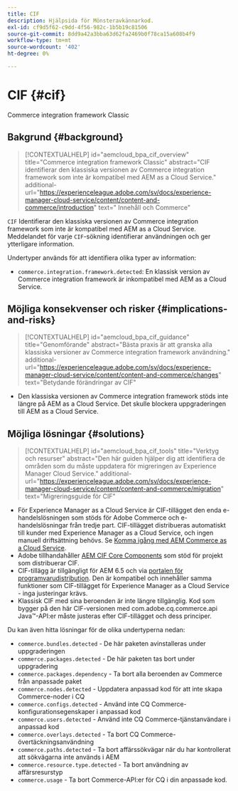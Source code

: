 ```yaml
---
title: CIF
description: Hjälpsida för Mönsteravkännarkod.
exl-id: cf9d5f62-c9dd-4f56-982c-1b5b19c81506
source-git-commit: 8dd9a42a3bba63d62fa2469b0f78ca15a608b4f9
workflow-type: tm+mt
source-wordcount: '402'
ht-degree: 0%

---
```


# CIF {#cif}

Commerce integration framework Classic

## Bakgrund {#background}

>[!CONTEXTUALHELP]
>id="aemcloud_bpa_cif_overview"
>title="Commerce integration framework Classic"
>abstract="CIF identifierar den klassiska versionen av Commerce integration framework som inte är kompatibel med AEM as a Cloud Service."
>additional-url="https://experienceleague.adobe.com/sv/docs/experience-manager-cloud-service/content/content-and-commerce/introduction" text=" Innehåll och Commerce"

`CIF` Identifierar den klassiska versionen av Commerce integration framework som inte är kompatibel med AEM as a Cloud Service. Meddelandet för varje `CIF`-sökning identifierar användningen och ger ytterligare information.

Undertyper används för att identifiera olika typer av information:

* `commerce.integration.framework.detected`: En klassisk version av Commerce integration framework är inkompatibel med AEM as a Cloud Service.


## Möjliga konsekvenser och risker {#implications-and-risks}

>[!CONTEXTUALHELP]
>id="aemcloud_bpa_cif_guidance"
>title="Genomförande"
>abstract="Bästa praxis är att granska alla klassiska versioner av Commerce integration framework användning."
>additional-url="https://experienceleague.adobe.com/sv/docs/experience-manager-cloud-service/content/content-and-commerce/changes" text="Betydande förändringar av CIF"

* Den klassiska versionen av Commerce integration framework stöds inte längre på AEM as a Cloud Service. Det skulle blockera uppgraderingen till AEM as a Cloud Service.

## Möjliga lösningar {#solutions}

>[!CONTEXTUALHELP]
>id="aemcloud_bpa_cif_tools"
>title="Verktyg och resurser"
>abstract="Den här guiden hjälper dig att identifiera de områden som du måste uppdatera för migreringen av Experience Manager Cloud Service."
>additional-url="https://experienceleague.adobe.com/sv/docs/experience-manager-cloud-service/content/content-and-commerce/migration" text="Migreringsguide för CIF"

* För Experience Manager as a Cloud Service är CIF-tillägget den enda e-handelslösningen som stöds för Adobe Commerce och e-handelslösningar från tredje part. CIF-tillägget distribueras automatiskt till kunder med Experience Manager as a Cloud Service, och ingen manuell driftsättning behövs. Se [Komma igång med AEM Commerce as a Cloud Service](https://experienceleague.adobe.com/sv/docs/experience-manager-cloud-service/content/content-and-commerce/storefront/getting-started).
* Adobe tillhandahåller [AEM CIF Core Components](https://github.com/adobe/aem-core-cif-components) som stöd för projekt som distribuerar CIF.
* CIF-tillägg är tillgängligt för AEM 6.5 och via [portalen för programvarudistribution](https://experience.adobe.com/#/downloads/content/software-distribution/en/aem.html). Den är kompatibel och innehåller samma funktioner som CIF-tillägget för Experience Manager as a Cloud Service - inga justeringar krävs.
* Klassisk CIF med sina beroenden är inte längre tillgänglig. Kod som bygger på den här CIF-versionen med com.adobe.cq.commerce.api Java™-API:er måste justeras efter CIF-tillägget och dess principer.

Du kan även hitta lösningar för de olika undertyperna nedan:

* `commerce.bundles.detected` - De här paketen avinstalleras under uppgraderingen
* `commerce.packages.detected` - De här paketen tas bort under uppgradering
* `commerce.packages.dependency` - Ta bort alla beroenden av Commerce från anpassade paket
* `commerce.nodes.detected` - Uppdatera anpassad kod för att inte skapa Commerce-noder i CQ
* `commerce.configs.detected` - Använd inte CQ Commerce-konfigurationsegenskaper i anpassad kod
* `commerce.users.detected` - Använd inte CQ Commerce-tjänstanvändare i anpassad kod
* `commerce.overlays.detected` - Ta bort CQ Commerce-övertäckningsanvändning
* `commerce.paths.detected` - Ta bort affärssökvägar när du har kontrollerat att sökvägarna inte används i AEM
* `commerce.resource.type.detected` - Ta bort användning av affärsresurstyp
* `commerce.usage` - Ta bort Commerce-API:er för CQ i din anpassade kod.
